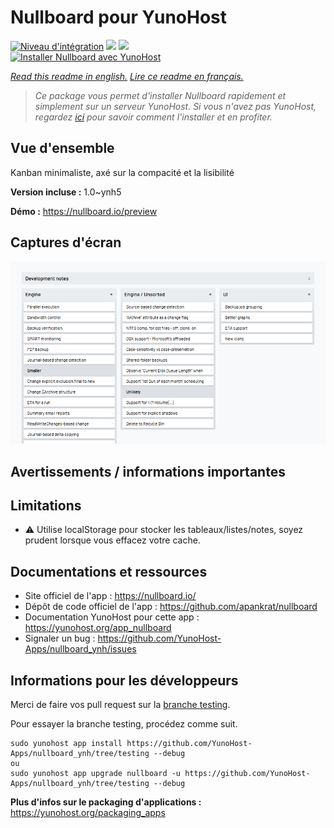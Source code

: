 # Nullboard pour YunoHost

[![Niveau d'intégration](https://dash.yunohost.org/integration/nullboard.svg)](https://dash.yunohost.org/appci/app/nullboard) ![](https://ci-apps.yunohost.org/ci/badges/nullboard.status.svg) ![](https://ci-apps.yunohost.org/ci/badges/nullboard.maintain.svg)  
[![Installer Nullboard avec YunoHost](https://install-app.yunohost.org/install-with-yunohost.svg)](https://install-app.yunohost.org/?app=nullboard)

*[Read this readme in english.](./README.md)*
*[Lire ce readme en français.](./README_fr.md)*

> *Ce package vous permet d'installer Nullboard rapidement et simplement sur un serveur YunoHost.
Si vous n'avez pas YunoHost, regardez [ici](https://yunohost.org/#/install) pour savoir comment l'installer et en profiter.*

## Vue d'ensemble

Kanban minimaliste, axé sur la compacité et la lisibilité

**Version incluse :** 1.0~ynh5

**Démo :** https://nullboard.io/preview

## Captures d'écran

![](./doc/screenshots/screenshot.png)

## Avertissements / informations importantes

## Limitations

* :warning: Utilise localStorage pour stocker les tableaux/listes/notes, soyez prudent lorsque vous effacez votre cache.

## Documentations et ressources

* Site officiel de l'app : https://nullboard.io/
* Dépôt de code officiel de l'app : https://github.com/apankrat/nullboard
* Documentation YunoHost pour cette app : https://yunohost.org/app_nullboard
* Signaler un bug : https://github.com/YunoHost-Apps/nullboard_ynh/issues

## Informations pour les développeurs

Merci de faire vos pull request sur la [branche testing](https://github.com/YunoHost-Apps/nullboard_ynh/tree/testing).

Pour essayer la branche testing, procédez comme suit.
```
sudo yunohost app install https://github.com/YunoHost-Apps/nullboard_ynh/tree/testing --debug
ou
sudo yunohost app upgrade nullboard -u https://github.com/YunoHost-Apps/nullboard_ynh/tree/testing --debug
```

**Plus d'infos sur le packaging d'applications :** https://yunohost.org/packaging_apps